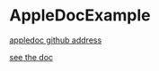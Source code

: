 # AppleDocExample


[appledoc github address](https://github.com/tomaz/appledoc)

[see the doc](http://blog.ibireme.com/2013/08/26/appledoc-guide/)
